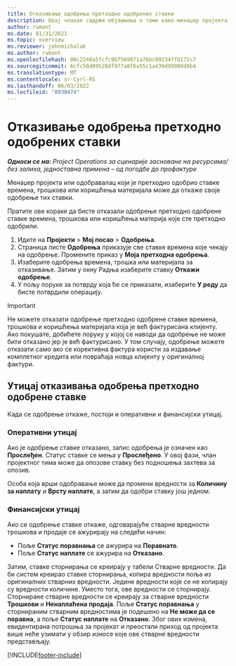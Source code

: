 ```yaml
---
title: Отказивање одобрења претходно одобрених ставки
description: Овај чланак садржи објашњења о томе како менаџер пројекта може да откаже одобрење претходно одобрених ставки времена, трошкова или коришћења материјала.
author: rumant
ms.date: 01/31/2021
ms.topic: overview
ms.reviewer: johnmichalak
ms.author: rumant
ms.openlocfilehash: 08c2248a5fcfc9b7569871a76bc09234ffd172c7
ms.sourcegitcommit: 6cfc50d89528df977a8f6a55c1ad39d99800d9b4
ms.translationtype: MT
ms.contentlocale: sr-Cyrl-RS
ms.lasthandoff: 06/03/2022
ms.locfileid: "8930474"
---
```

# <a name="cancel-the-approval-of-previously-approved-entries"></a>Отказивање одобрења претходно одобрених ставки

_**Односи се на:** Project Operations за сценарије засноване на ресурсима/без залиха, једноставна примена – од погодбе до профактуре_

Менаџер пројекта или одобравалац који је претходно одобрио ставке времена, трошкова или коришћења материјала може да откаже своје одобрење тих ставки. 

Пратите ове кораке да бисте отказали одобрење претходно одобрене ставке времена, трошкова или коришћења материја које сте претходно одобрили.

1. Идите на **Пројекти** \> **Мој посао** \> **Одобрења**.
2. Страница листе **Одобрења** приказује све ставке времена које чекају на одобрење. Промените приказ у **Моја претходна одобрења**.
3. Изаберите одобрења времена, трошка или материјала за отказивање. Затим у окну Радња изаберите ставку **Откажи одобрење**.
4. У пољу поруке за потврду која ће се приказати, изаберите **У реду** да бисте потврдили операцију.

> [!IMPORTANT]
> Не можете отказати одобрење претходно одобрене ставке времена, трошкова и коришћења материјала која је већ фактурисана клијенту. Ако покушате, добићете поруку у којој се наводи да одобрење не може бити отказано јер је већ фактурисано. У том случају, одобрење можете отказати само ако се корективна фактура користи за издавање комплетног кредита или повраћаја новца клијенту у оригиналној фактури.

## <a name="impact-of-canceling-the-approval-of-a-previously-approved-entry"></a>Утицај отказивања одобрења претходно одобрене ставке

Када се одобрење откаже, постоји и оперативни и финансијски утицај.

### <a name="operational-impact"></a>Оперативни утицај

Ако је одобрење ставке отказано, запис одобрења је означен као **Прослеђен**. Статус ставке се мења у **Прослеђено**. У овој фази, члан пројектног тима може да опозове ставку без подношења захтева за опозив.

Особа која врши одобравање може да промени вредности за **Количину за наплату** и **Врсту наплате**, а затим да одобри ставку још једном.

### <a name="financial-impact"></a>Финансијски утицај

Ако се одобрење ставке откаже, одговарајуће стварне вредности трошкова и продаје се ажурирају на следећи начин:

- Поље **Статус поравнања** се ажурира на **Поравнато**.
- Поље **Статус наплате** се ажурира на **Отказано**.

Затим, ставке сторнирања се креирају у табели Стварне вредности. Да би систем креирао ставке сторнирања, копира вредности поља из оригиналних стварних вредности. Једине вредности које се не копирају су вредности количине. Уместо тога, ове вредности се сторнирају. Сторниране стварне вредности се креирају за стварне вредности **Трошкови** и **Ненаплаћена продаја**. Поље **Статус поравнања** у сторнираним стварним вредностима је подешено на **Не може да се поравна**, а поље **Статус наплате** на **Отказано**. Због ових измена, евидентирана потрошња за пројекат и преостали приход од пројекта више неће узимати у обзир износе које ове стварне вредности представљају.

[!INCLUDE[footer-include](../includes/footer-banner.md)]
